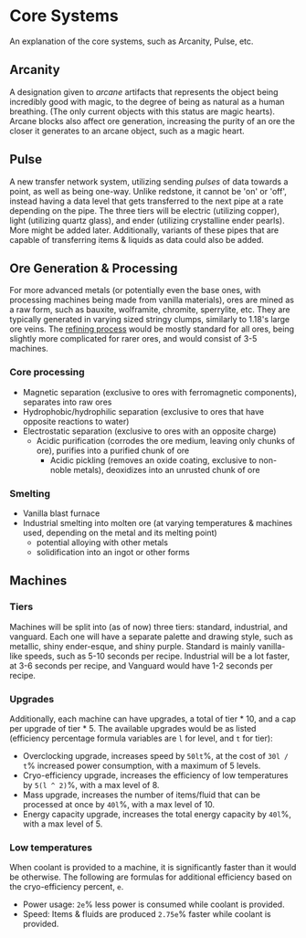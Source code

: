 # Core Systems

An explanation of the core systems, such as Arcanity, Pulse, etc.

## Arcanity

A designation given to *arcane* artifacts that represents the object being incredibly good with magic, to the degree 
of being as natural as a human breathing. (The only current objects with this status are magic hearts). Arcane blocks
also affect ore generation, increasing the purity of an ore the closer it generates to an arcane object, such as a
magic heart.

## Pulse

A new transfer network system, utilizing sending *pulses* of data towards a point, as well as being one-way. Unlike 
redstone, it cannot be 'on' or 'off', instead having a data level that gets transferred to the next pipe at a rate 
depending on the pipe. The three tiers will be electric (utilizing copper), light (utilizing quartz glass), and ender 
(utilizing crystalline ender pearls). More might be added later. Additionally, variants of these pipes
that are capable of transferring items & liquids as data could also be added.

## Ore Generation & Processing

For more advanced metals (or potentially even the base ones, with processing machines being made from vanilla
materials), ores are mined as a raw form, such as bauxite, wolframite, chromite, sperrylite, etc. They are typically
generated in varying sized stringy clumps, similarly to 1.18's large ore veins. The [refining process](#core-processing) 
would be mostly standard for all ores, being slightly more complicated for rarer ores, and would consist of 3-5 
machines.

### Core processing

 - Magnetic separation (exclusive to ores with ferromagnetic components), separates into raw ores
 - Hydrophobic/hydrophilic separation (exclusive to ores that have opposite reactions to water)
 - Electrostatic separation (exclusive to ores with an opposite charge)
    - Acidic purification (corrodes the ore medium, leaving only chunks of ore), purifies into a purified chunk of ore
       - Acidic pickling (removes an oxide coating, exclusive to non-noble metals), deoxidizes into an unrusted chunk of ore

### Smelting

 - Vanilla blast furnace
 - Industrial smelting into molten ore (at varying temperatures & machines used, depending on the metal and its melting point)
    - potential alloying with other metals
    - solidification into an ingot or other forms

## Machines

### Tiers

Machines will be split into (as of now) three tiers: standard, industrial, and vanguard. Each one will have a separate
palette and drawing style, such as metallic, shiny ender-esque, and shiny purple. Standard is mainly vanilla-like
speeds, such as 5-10 seconds per recipe. Industrial will be a lot faster, at 3-6 seconds per recipe, and Vanguard would
have 1-2 seconds per recipe.

### Upgrades

Additionally, each machine can have upgrades, a total of tier * 10, and a cap per upgrade of tier * 5. The available 
upgrades would be as listed (efficiency percentage formula variables are `l` for level, and `t` for tier):
 - Overclocking upgrade, increases speed by `50lt`%, at the cost of `30l / t`% increased power consumption, with a maximum of 5 levels.
 - Cryo-efficiency upgrade, increases the efficiency of low temperatures by `5(l ^ 2)`%, with a max level of 8.
 - Mass upgrade, increases the number of items/fluid that can be processed at once by `40l`%, with a max level of 10.
 - Energy capacity upgrade, increases the total energy capacity by `40l`%, with a max level of 5.

### Low temperatures

When coolant is provided to a machine, it is significantly faster than it would be otherwise. The following are 
formulas for additional efficiency based on the cryo-efficiency percent, `e`.
 - Power usage: `2e`% less power is consumed while coolant is provided.
 - Speed: Items & fluids are produced `2.75e`% faster while coolant is provided.